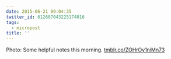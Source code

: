 ```yaml
---
date: 2015-06-21 09:04:35
twitter_id: 612607043225174016
tags:
  - micropost
title: ''
---
```


Photo: Some helpful notes this morning. [tmblr.co/ZOHrOy1niMn73](http://tmblr.co/ZOHrOy1niMn73)
